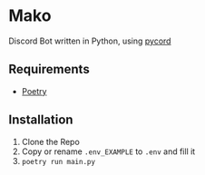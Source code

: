 # Mako

Discord Bot written in Python, using [pycord](https://github.com/Pycord-Development/pycord)

## Requirements
- [Poetry](https://python-poetry.org/docs/#installation)

## Installation

1. Clone the Repo
2. Copy or rename `.env_EXAMPLE` to `.env` and fill it
3. `poetry run main.py`

